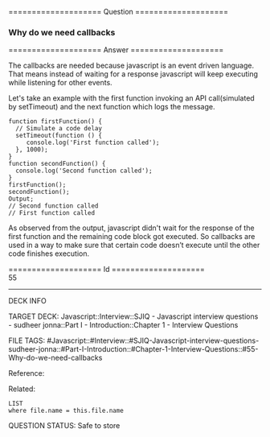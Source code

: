 ==================== Question ====================  

### Why do we need callbacks  

==================== Answer ====================  

The callbacks are needed because javascript is an event driven language. That means instead of waiting for a response javascript will keep executing while listening for other events.

Let's take an example with the first function invoking an API call(simulated by setTimeout) and the next function which logs the message.

<!-- codeblock-start -->
<pre><code class="hljs language-javascript"><span class="hljs-keyword">function</span> <span class="hljs-title function_">firstFunction</span>(<span class="hljs-params"></span>) {
  <span class="hljs-comment">// Simulate a code delay</span>
  <span class="hljs-built_in">setTimeout</span>(<span class="hljs-keyword">function</span> (<span class="hljs-params"></span>) {
     <span class="hljs-variable language_">console</span>.<span class="hljs-title function_">log</span>(<span class="hljs-string">'First function called'</span>);
  }, <span class="hljs-number">1000</span>);
}
<span class="hljs-keyword">function</span> <span class="hljs-title function_">secondFunction</span>(<span class="hljs-params"></span>) {
  <span class="hljs-variable language_">console</span>.<span class="hljs-title function_">log</span>(<span class="hljs-string">'Second function called'</span>);
}
<span class="hljs-title function_">firstFunction</span>();
<span class="hljs-title function_">secondFunction</span>();
<span class="hljs-title class_">Output</span>;
<span class="hljs-comment">// Second function called</span>
<span class="hljs-comment">// First function called</span>
</code></pre>
<!-- codeblock-end -->

As observed from the output, javascript didn't wait for the response of the first function and the remaining code block got executed. So callbacks are used in a way to make sure that certain code doesn’t execute until the other code finishes execution.

==================== Id ====================  
55

---

DECK INFO

TARGET DECK: Javascript::Interview::SJIQ - Javascript interview questions - sudheer jonna::Part I - Introduction::Chapter 1 - Interview Questions

FILE TAGS: #Javascript::#Interview::#SJIQ-Javascript-interview-questions-sudheer-jonna::#Part-I-Introduction::#Chapter-1-Interview-Questions::#55-Why-do-we-need-callbacks

Reference:

Related:

```dataview
LIST
where file.name = this.file.name
```

QUESTION STATUS: Safe to store
